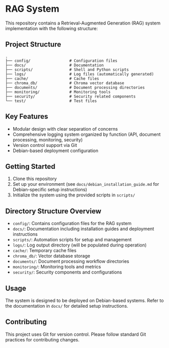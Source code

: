 # RAG System

This repository contains a Retrieval-Augmented Generation (RAG) system implementation with the following structure:

## Project Structure

```
.
├── config/                 # Configuration files
├── docs/                   # Documentation
├── scripts/                # Shell and Python scripts
├── logs/                   # Log files (automatically generated)
├── cache/                  # Cache files
├── chroma_db/              # Chroma vector database
├── documents/              # Document processing directories
├── monitoring/             # Monitoring tools
├── security/               # Security related components
└── test/                   # Test files
```

## Key Features

- Modular design with clear separation of concerns
- Comprehensive logging system organized by function (API, document processing, monitoring, security)
- Version control support via Git
- Debian-based deployment configuration

## Getting Started

1. Clone this repository
2. Set up your environment (see `docs/debian_installation_guide.md` for Debian-specific setup instructions)
3. Initialize the system using the provided scripts in `scripts/`

## Directory Structure Overview

- `config/`: Contains configuration files for the RAG system
- `docs/`: Documentation including installation guides and deployment instructions  
- `scripts/`: Automation scripts for setup and management
- `logs/`: Log output directory (will be populated during operation)
- `cache/`: Temporary cache files
- `chroma_db/`: Vector database storage
- `documents/`: Document processing workflow directories
- `monitoring/`: Monitoring tools and metrics
- `security/`: Security components and configurations

## Usage

The system is designed to be deployed on Debian-based systems. Refer to the documentation in `docs/` for detailed setup instructions.

## Contributing

This project uses Git for version control. Please follow standard Git practices for contributing changes.
